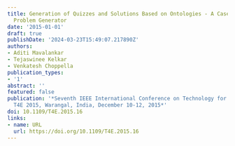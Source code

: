```yaml
---
title: Generation of Quizzes and Solutions Based on Ontologies - A Case for a Music
  Problem Generator
date: '2015-01-01'
draft: true
publishDate: '2024-03-23T15:49:07.217890Z'
authors:
- Aditi Mavalankar
- Tejaswinee Kelkar
- Venkatesh Choppella
publication_types:
- '1'
abstract: ''
featured: false
publication: '*Seventh IEEE International Conference on Technology for Education,
  T4E 2015, Warangal, India, December 10-12, 2015*'
doi: 10.1109/T4E.2015.16
links:
- name: URL
  url: https://doi.org/10.1109/T4E.2015.16
---
```


